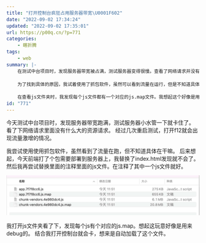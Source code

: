 ```yaml
---
title: "打开控制台疯狂占用服务器带宽\U0001F602"
date: "2022-09-02 17:34:24"
updated: "2022-09-02 17:35:01"
url: https://p00q.cn/?p=771
categories:
    - 瞎折腾
tags:
    - web
summary: |-
    在测试中台项目时，发现服务器带宽被占满，测试服务器变得很慢。查看了网络请求并没有发现有大量的资源请求。尝试多次重启测试后，发现在打开开发者工具时流量会突然激增。

    为了找到具体的原因，我试着使用了抓包软件，虽然可以看到流量在运行，但是不知道具体在做什么。后来想起今天前端更新了一个打包文件需要部署到服务器上，于是我替换了index.html文件，发现问题没有再次出现。接着我尝试替换注释中的一个js文件，问题就得到了解决。

    在查看js文件夹时，我发现每个js文件都有一个对应的js.map文件。我想起这个好像是用来进行调试的。结合控制台卡死的情况，我猜测可能是自动加载了这个文件导致的问题。
id: "771"
---
```



今天测试中台项目时，发现服务器带宽跑满，测试服务器小水管一下就卡住了。
看了下网络请求里面没有什么大的资源请求。
经过几次重启测试，打开f12就会出现流量激增的情况。

我尝试使用使用抓包软件，虽然看到了流量在跑，但不知道具体在干嘛。
后来想起，今天前端打了个包需要部署到服务器上，我替换了index.html发现就不会了。
然后我再尝试替换里面的注释里面的js文件。在注释了其中一个js文件就好。

![image-1662111198701](../res/img/771-1.png)

我打开js文件夹看了下，发现每个js有个对应的js.map。想起这玩意好像是用来debug的。
结合我打开控制台就会卡，想来是自动加载了这个文件。


